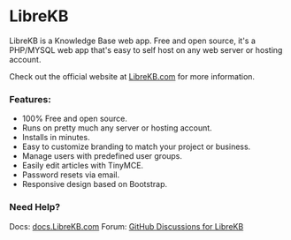 # LibreKB
LibreKB is a Knowledge Base web app. Free and open source, it's a PHP/MYSQL web app that's easy to self host on any web server or hosting account.

Check out the official website at [LibreKB.com](https://librekb.com/) for more information.

### Features:

- 100% Free and open source.
- Runs on pretty much any server or hosting account.
- Installs in minutes.
- Easy to customize branding to match your project or business.
- Manage users with predefined user groups.
- Easily edit articles with TinyMCE.
- Password resets via email.
- Responsive design based on Bootstrap.

### Need Help?

Docs: [docs.LibreKB.com](https://docs.librekb.com/)
Forum: [GitHub Discussions for LibreKB](https://github.com/michaelstaake/LibreKB/discussions)